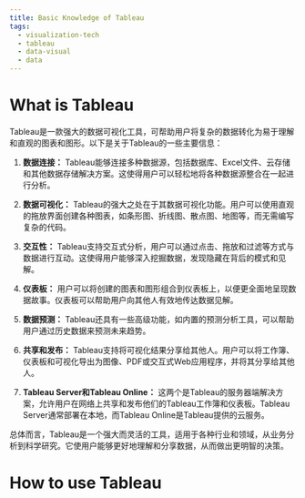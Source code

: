 ```yaml
---
title: Basic Knowledge of Tableau
tags:
  - visualization-tech
  - tableau
  - data-visual
  - data
---
```


# What is Tableau

Tableau是一款强大的数据可视化工具，可帮助用户将复杂的数据转化为易于理解和直观的图表和图形。以下是关于Tableau的一些主要信息：

1. **数据连接：** Tableau能够连接多种数据源，包括数据库、Excel文件、云存储和其他数据存储解决方案。这使得用户可以轻松地将各种数据源整合在一起进行分析。
    
2. **数据可视化：** Tableau的强大之处在于其数据可视化功能。用户可以使用直观的拖放界面创建各种图表，如条形图、折线图、散点图、地图等，而无需编写复杂的代码。
    
3. **交互性：** Tableau支持交互式分析，用户可以通过点击、拖放和过滤等方式与数据进行互动。这使得用户能够深入挖掘数据，发现隐藏在背后的模式和见解。
    
4. **仪表板：** 用户可以将创建的图表和图形组合到仪表板上，以便更全面地呈现数据故事。仪表板可以帮助用户向其他人有效地传达数据见解。
    
5. **数据预测：** Tableau还具有一些高级功能，如内置的预测分析工具，可以帮助用户通过历史数据来预测未来趋势。
    
6. **共享和发布：** Tableau支持将可视化结果分享给其他人。用户可以将工作簿、仪表板和可视化导出为图像、PDF或交互式Web应用程序，并将其分享给其他人。
    
7. **Tableau Server和Tableau Online：** 这两个是Tableau的服务器端解决方案，允许用户在网络上共享和发布他们的Tableau工作簿和仪表板。Tableau Server通常部署在本地，而Tableau Online是Tableau提供的云服务。
    

总体而言，Tableau是一个强大而灵活的工具，适用于各种行业和领域，从业务分析到科学研究。它使用户能够更好地理解和分享数据，从而做出更明智的决策。


# How to use Tableau

